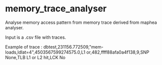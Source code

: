 # memory_trace_analyser
Analyse memory access pattern from memory trace derived from maphea analyser.

Input is a .csv file with traces.

Example of trace :
dbtest,231156.772509,"mem-loads,ldlat=4",4503567599274575.0,L1 or,482,ffff88afa0a4f138,9,SNP None,TLB L1 or L2 hit,LCK No
